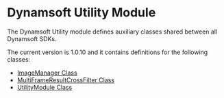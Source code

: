 # Dynamsoft Utility Module

The Dynamsoft Utility module defines auxiliary classes shared between all Dynamsoft SDKs.

The current version is 1.0.10 and it contains definitions for the following classes:

- [ImageManager Class](https://www.dynamsoft.com/capture-vision/docs/web/programming/javascript/api-reference/utility/image-manager.html)
- [MultiFrameResultCrossFilter Class](https://www.dynamsoft.com/capture-vision/docs/web/programming/javascript/api-reference/utility/multi-frame-result-cross-filter.html)
- [UtilityModule Class](https://www.dynamsoft.com/capture-vision/docs/web/programming/javascript/api-reference/utility/utility-module.html)
